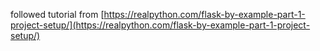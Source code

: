
followed tutorial from [https://realpython.com/flask-by-example-part-1-project-setup/](https://realpython.com/flask-by-example-part-1-project-setup/)
